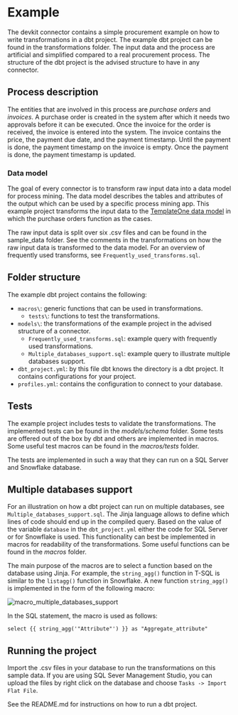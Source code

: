 # Example
The devkit connector contains a simple procurement example on how to write transformations in a dbt project. The example dbt project can be found in the transformations folder. The input data and the process are artificial and simplified compared to a real procurement process. The structure of the dbt project is the advised structure to have in any connector.

## Process description
The entities that are involved in this process are *purchase orders* and *invoices*. A purchase order is created in the system after which it needs two approvals before it can be executed. Once the invoice for the order is received, the invoice is entered into the system. The invoice contains the price, the payment due date, and the payment timestamp. Until the payment is done, the payment timestamp on the invoice is empty. Once the payment is done, the payment timestamp is updated.

### Data model
The goal of every connector is to transform raw input data into a data model for process mining. The data model describes the tables and attributes of the output which can be used by a specific process mining app. This example project transforms the input data to the [TemplateOne data model](https://docs.uipath.com/process-mining/docs/input-tables-of-templateone-10) in which the purchase orders function as the cases.

The raw input data is split over six .csv files and can be found in the sample_data folder. See the comments in the transformations on how the raw input data is transformed to the data model. For an overview of frequently used transforms, see `Frequently_used_transforms.sql`.

## Folder structure
The example dbt project contains the following:
- `macros\`: generic functions that can be used in transformations.
    - `tests\`: functions to test the transformations.
- `models\`: the transformations of the example project in the advised structure of a connector.
    - `Frequently_used_transforms.sql`: example query with frequently used transformations.
    - `Multiple_databases_support.sql`: example query to illustrate multiple databases support.
- `dbt_project.yml`: by this file dbt knows the directory is a dbt project. It contains configurations for your project.
- `profiles.yml`: contains the configuration to connect to your database.

## Tests
The example project includes tests to validate the transformations. The implemented tests can be found in the *models/schema* folder. Some tests are offered out of the box by dbt and others are implemented in macros. Some useful test macros can be found in the *macros/tests* folder.

The tests are implemented in such a way that they can run on a SQL Server and Snowflake database. 

## Multiple databases support
For an illustration on how a dbt project can run on multiple databases, see `Multiple_databases_support.sql`. The Jinja language allows to define which lines of code should end up in the compiled query. Based on the value of the variable `database` in the `dbt_project.yml` either the code for SQL Server or for Snowflake is used. This functionality can best be implemented in macros for readability of the transformations. Some useful functions can be found in the *macros* folder.

The main purpose of the macros are to select a function based on the database using Jinja. For example, the `string_agg()` function in T-SQL is similar to the `listagg()` function in Snowflake. A new function `string_agg()` is implemented in the form of the following macro:

![macro_multiple_databases_support](images/macro_multiple_databases_support.png)

In the SQL statement, the macro is used as follows:

`select {{ string_agg('"Attribute"') }} as "Aggregate_attribute"`

## Running the project
Import the .csv files in your database to run the transformations on this sample data. If you are using SQL Sever Management Studio, you can upload the files by right click on the database and choose `Tasks -> Import Flat File`.

See the README.md for instructions on how to run a dbt project.
